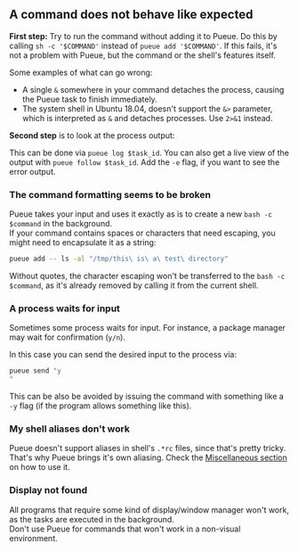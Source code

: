 ## A command does not behave like expected

**First step:** Try to run the command without adding it to Pueue.
Do this by calling `sh -c '$COMMAND'` instead of `pueue add '$COMMAND'`.
If this fails, it's not a problem with Pueue, but the command or the shell's features itself.

Some examples of what can go wrong:

- A single `&` somewhere in your command detaches the process, causing the Pueue task to finish immediately.
- The system shell in Ubuntu 18.04, doesn't support the `&>` parameter, which is interpreted as `&` and detaches processes. Use `2>&1` instead.


**Second step** is to look at the process output:

This can be done via `pueue log $task_id`.
You can also get a live view of the output with `pueue follow $task_id`.
Add the `-e` flag, if you want to see the error output.

### The command formatting seems to be broken

Pueue takes your input and uses it exactly as is to create a new `bash -c $command` in the background.  
If your command contains spaces or characters that need escaping, you might need to encapsulate it as a string:

```bash
pueue add -- ls -al "/tmp/this\ is\ a\ test\ directory"
```

Without quotes, the character escaping won't be transferred to the `bash -c $command`, as it's already removed by calling it from the current shell.

### A process waits for input

Sometimes some process waits for input. For instance, a package manager may wait for confirmation (`y/n`).

In this case you can send the desired input to the process via:

```bash
pueue send "y
"
```

This can be also be avoided by issuing the command with something like a `-y` flag (if the program allows something like this).

### My shell aliases don't work

Pueue doesn't support aliases in shell's `.*rc` files, since that's pretty tricky.
That's why Pueue brings it's own aliasing.
Check the [Miscellaneous section](https://github.com/Nukesor/pueue/wiki/Miscellaneous) on how to use it.

### Display not found

All programs that require some kind of display/window manager won't work, as the tasks are executed in the background.\
Don't use Pueue for commands that won't work in a non-visual environment.

